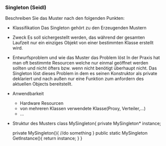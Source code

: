 ### Singleton (Seidl)

Beschreiben Sie das Muster nach den folgenden Punkten:

- Klassifikation
  Das Singleton gehört zu den Erzeugenden Mustern
- Zweck
  Es soll sichergestellt werden, das während der gesamten Laufzeit nur ein einziges Objekt von einer bestimmten Klasse erstellt wird.
  
- Entwurfsproblem und wie das Muster das Problem löst
  In der Praxis hat man oft bestimmte Resourcen welche nur einmal geöffnet werden sollten und nicht öfters 
  bzw. wenn nicht benötigt überhaupt nicht.
  Das Singleton löst dieses Problem in dem es seinen Konstruktor als private deklariert und nach außen nur eine Funktion zum anfordern 
  des aktuellen Objects bereitstellt.
  
- Anwendbarkeit
  - Hardware Resourcen
  - von mehreren Klassen verwendete Klasse(Proxy, Verteiler,...)
  - ...
- Struktur des Musters
  class MySingleton{
    private MySingleton* instance;
  
    private MySingleton(){
      //do something
    }
    public static MySingleton GetInstance(){
        return instance;
    }
  }
